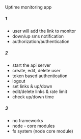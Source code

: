 Uptime monitoring app
##### 1
- user will add the link to monitor
- down/up sms notification
- authorization/authentication
##### 2
- start the api server
- create, edit, delete user
- token based authentication
- logout 
- set links & up/down
- edit/delete links & rate limit
- check up/down time
##### 3
- no frameworks
- node - core modules
- fs system (node core module)